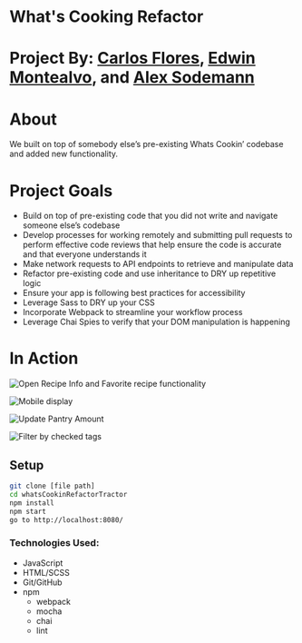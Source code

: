 # What's Cooking Refactor

# Project By: [Carlos Flores](https://github.com/carflor), [Edwin Montealvo](https://github.com/emontealvo), and [Alex Sodemann](https://github.com/asodemann18)

# About
We built on top of somebody else’s pre-existing Whats Cookin’ codebase and added new functionality.

# Project Goals
* Build on top of pre-existing code that you did not write and navigate someone else’s codebase
* Develop processes for working remotely and submitting pull requests to perform effective code reviews that help ensure the code is accurate and that everyone understands it
* Make network requests to API endpoints to retrieve and manipulate data
* Refactor pre-existing code and use inheritance to DRY up repetitive logic
* Ensure your app is following best practices for accessibility
* Leverage Sass to DRY up your CSS
* Incorporate Webpack to streamline your workflow process
* Leverage Chai Spies to verify that your DOM manipulation is happening

# In Action
![Open Recipe Info and Favorite recipe functionality](https://user-images.githubusercontent.com/60306770/83583734-60286880-a502-11ea-9be8-50cda9d67796.gif)

![Mobile display](https://user-images.githubusercontent.com/60306770/83583890-cca36780-a502-11ea-8273-2603d3faa99e.gif)

![Update Pantry Amount](https://user-images.githubusercontent.com/60306770/83583905-d4fba280-a502-11ea-855c-0e5190453778.gif)

![Filter by checked tags](https://user-images.githubusercontent.com/60306770/83583947-f65c8e80-a502-11ea-9702-b8b19be11577.gif)

## Setup
```bash
git clone [file path]
cd whatsCookinRefactorTractor
npm install
npm start
go to http://localhost:8080/
```
### Technologies Used:
* JavaScript
* HTML/SCSS
* Git/GitHub
* npm
  * webpack
  * mocha
  * chai
  * lint
